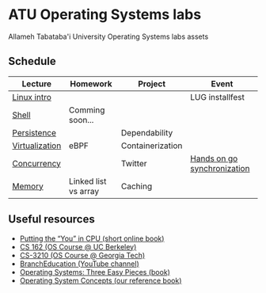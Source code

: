 # ATU Operating Systems labs
Allameh Tabataba'i University Operating Systems labs assets
## Schedule
| Lecture | Homework | Project | Event |
| --- | --- | --- | --- |
| [Linux intro](https://docs.google.com/presentation/d/1p2YNxPLr5HKHftWlEb7NCardxIPCnGUJ03lCYDn_x38/edit?usp=sharing) |  |  | LUG installfest |
| [Shell](https://docs.google.com/presentation/d/1sLYzrWXQK5yw9mOeftwToUOUQwliaCj8ws4X3gLw2PE/edit?usp=sharing) | Comming soon... |  |  |
| [Persistence](https://docs.google.com/presentation/d/1Y6sNMqxjA5cpckLZperFmI1qT5hrl1li2jaDLkK7sKk/edit?usp=sharing) |  | Dependability |  |
| [Virtualization](https://docs.google.com/presentation/d/1pAMONisRE_YESsJRCZlIbGr7Xp-w8HCKJa4iFnz5nr8/edit?usp=sharing) | eBPF | Containerization |  |
| [Concurrency](https://docs.google.com/presentation/d/1jqudsHzsGNaAJcYoOgZ7EedRjvBsnh5pnD0O-lV31SA/edit?usp=sharing) |  | Twitter | [Hands on go synchronization](https://docs.google.com/presentation/d/1aAIO2y4IEO2Op_YVIVJIe0_brEeXjrRksD3f-deCSaM/edit?usp=sharing) |
| [Memory](https://docs.google.com/presentation/d/1lDSDytZfaRiYhMMuwOVxQIxQO6l0qTwG4VmS4oTOi8E/edit?usp=sharing) | Linked list vs array | Caching |  |
## Useful resources
- [Putting the “You” in CPU (short online book)](https://cpu.land)
- [CS 162 (OS Course @ UC Berkeley)](https://cs162.org)
- [CS-3210 (OS Course @ Georgia Tech)](https://tc.gts3.org/cs3210)
- [BranchEducation (YouTube channel)](https://www.youtube.com/@BranchEducation/videos)
- [Operating Systems: Three Easy Pieces (book)](http://ostep.org)
- [Operating System Concepts (our reference book)](https://www.os-book.com/OS10/)
